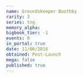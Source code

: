 ```yaml
---
name: Groundskeeper Boothby
rarity: 3
series: tng
memory_alpha:
bigbook_tier: -1
events: 0
in_portal: true
date: 11/06/2016
obtained: Post-Launch
mega: false
published: true
---
```



